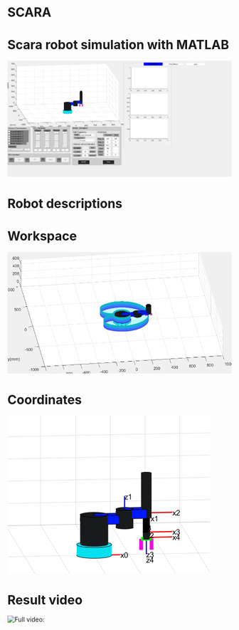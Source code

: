 # SCARA

# Scara robot simulation with MATLAB
![SCARA Robot](img/full.png)
# Robot descriptions

# Workspace
![SCARA Robot](img/workspace.png)
# Coordinates
![SCARA Robot](img/coordinate.png)
# Result video
![Full video:](https://www.youtube.com/watch?v=3QvVoOp5M3U&ab_channel=%C4%90%E1%BA%A1tNguy%E1%BB%85n)
